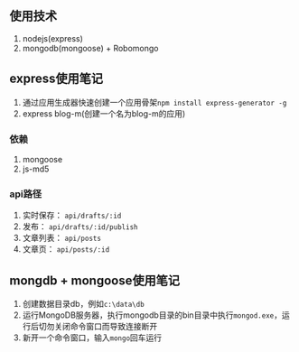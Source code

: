 ## 使用技术
1. nodejs(express)
2. mongodb(mongoose) + Robomongo

## express使用笔记
1. 通过应用生成器快速创建一个应用骨架`npm install express-generator -g`
2. express blog-m(创建一个名为blog-m的应用)

### 依赖
1. mongoose
2. js-md5

### api路径
1. 实时保存： `api/drafts/:id`
2. 发布： `api/drafts/:id/publish`
3. 文章列表： `api/posts`
4. 文章页： `api/posts/:id`

## mongdb + mongoose使用笔记
1. 创建数据目录db，例如`c:\data\db`
2. 运行MongoDB服务器，执行mongodb目录的bin目录中执行`mongod.exe`，运行后切勿关闭命令窗口而导致连接断开
3. 新开一个命令窗口，输入`mongo`回车运行